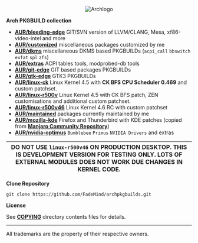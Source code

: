 
<p align="center">
  <img src="https://upload.wikimedia.org/wikipedia/commons/thumb/1/17/Archlinux-vert-dark.svg/365px-Archlinux-vert-dark.svg.png" alt="Archlogo"/>
</p>

**Arch PKGBUILD collection**

* [**AUR/bleeding-edge**](https://github.com/FadeMind/archpkgbuilds/tree/master/AUR/bleeding-edge)  GIT/SVN version of LLVM/CLANG, Mesa, xf86-video-intel and more 
* [**AUR/customized**](https://github.com/FadeMind/archpkgbuilds/tree/master/AUR/customized)    miscellaneous packages customized by me
* [**AUR/dkms**](https://github.com/FadeMind/archpkgbuilds/tree/master/AUR/dkms)    miscellaneous DKMS based PKGBUILDs (`acpi_call` `bbswitch` `exfat` `spl` `zfs`)
* [**AUR/extras**](https://github.com/FadeMind/archpkgbuilds/tree/master/AUR/extras)    ACPI tables tools, modprobed-db tools
* [**AUR/git-edge**](https://github.com/FadeMind/archpkgbuilds/tree/master/AUR/git-edge)    GIT based packages PKGBUILDs
* [**AUR/gtk-edge**](https://github.com/FadeMind/archpkgbuilds/tree/master/AUR/gtk-edge)    GTK3 PKGBUILDs
* [**AUR/linux-ck**](https://github.com/FadeMind/archpkgbuilds/tree/master/AUR/linux-ck)    Linux Kernel 4.5 with **CK BFS CPU Scheduler 0.469** and custom patchset.
* [**AUR/linux-r500v**](https://github.com/FadeMind/archpkgbuilds/tree/master/AUR/linux-r500v)   Linux Kernel 4.5 with CK BFS patch, ZEN customisations and additional custom patchset.
* [**AUR/linux-r500v46**](https://github.com/FadeMind/archpkgbuilds/tree/master/AUR/linux-r500v46)  Linux Kernel 4.6 RC with custom patchset <br/>
* [**AUR/maintained**](https://github.com/FadeMind/archpkgbuilds/tree/master/AUR/maintained)    packages currently maintained by me
* [**AUR/mozilla-kde**](https://github.com/FadeMind/archpkgbuilds/tree/master/AUR/mozilla-kde)  Firefox and Thunderbird with KDE patches (copied from [**Manjaro Community Repository**](https://github.com/manjaro/packages-community))
* [**AUR/nvidia-optimus**](https://github.com/FadeMind/archpkgbuilds/tree/master/AUR/nvidia-optimus)    `Bumblebee` `Primus` `NVIDIA Drivers` and extras

| **DO NOT USE `linux-r500v46` ON PRODUCTION DESKTOP. THIS IS DEVELOPMENT VERSION FOR TESTING ONLY.** **LOTS OF EXTERNAL MODULES DOES NOT WORK DUE CHANGES IN KERNEL CODE.** |
|----------------------------------------------------------------------------------------------------------------------------------------------------------------------------|


**Clone Repository**

`git clone https://github.com/FadeMind/archpkgbuilds.git`

**License**

See [**COPYING**](https://github.com/FadeMind/archpkgbuilds/tree/master/COPYING) directory contents files for details.
<hr/>

All trademarks are the property of their respective owners.
